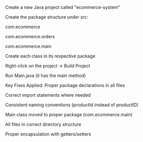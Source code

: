 Create a new Java project called "ecommerce-system"

Create the package structure under src:

com.ecommerce

com.ecommerce.orders

com.ecommerce.main

Create each class in its respective package

Right-click on the project → Build Project

Run Main.java (it has the main method)

Key Fixes Applied:
Proper package declarations in all files

Correct import statements where needed

Consistent naming conventions (productId instead of productID)

Main class moved to proper package (com.ecommerce.main)

All files in correct directory structure

Proper encapsulation with getters/setters
